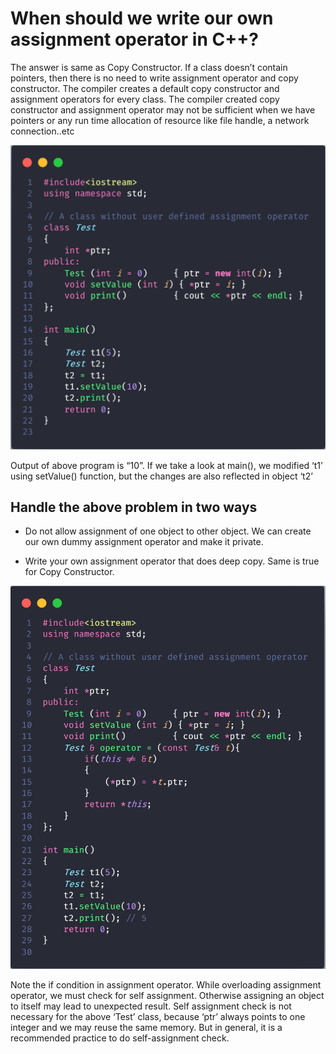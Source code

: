 # When should we write our own assignment operator in C++?

The answer is same as Copy Constructor. If a class doesn’t contain pointers, then there is no need to write assignment operator and copy constructor. The compiler creates a default copy constructor and assignment operators for every class. The compiler created copy constructor and assignment operator may not be sufficient when we have pointers or any run time allocation of resource like file handle, a network connection..etc

![image Code example](image/CodeExample1.png)

Output of above program is “10”. If we take a look at main(), we modified ‘t1’ using setValue() function, but the changes are also reflected in object ‘t2’

## Handle the above problem in two ways

- Do not allow assignment of one object to other object. We can create our own dummy assignment operator and make it private.

- Write your own assignment operator that does deep copy. Same is true for Copy Constructor.

![image Code example 2](image/CodeExample2.png)

Note the if condition in assignment operator. While overloading assignment operator, we must check for self assignment. Otherwise assigning an object to itself may lead to unexpected result. Self assignment check is not necessary for the above ‘Test’ class, because ‘ptr’ always points to one integer and we may reuse the same memory. But in general, it is a recommended practice to do self-assignment check.
